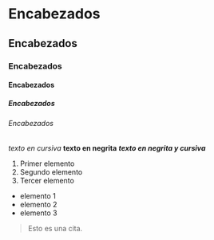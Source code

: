 # Encabezados
## Encabezados
### Encabezados
#### Encabezados
##### Encabezados
###### Encabezados

_texto en cursiva_
**texto en negrita**
***texto en negrita y cursiva***

1. Primer elemento
2. Segundo elemento
3. Tercer elemento

- elemento 1
- elemento 2
- elemento 3

> Esto es una cita.
